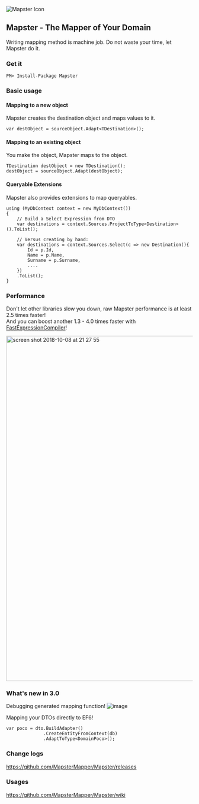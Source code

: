 ![Mapster Icon](https://cloud.githubusercontent.com/assets/5763993/26522718/d16f3e42-4330-11e7-9b78-f8c7402624e7.png)

## Mapster - The Mapper of Your Domain
Writing mapping method is machine job. Do not waste your time, let Mapster do it.

### Get it
```
PM> Install-Package Mapster
```

### Basic usage
#### Mapping to a new object
Mapster creates the destination object and maps values to it.

    var destObject = sourceObject.Adapt<TDestination>();

#### Mapping to an existing object
You make the object, Mapster maps to the object.

    TDestination destObject = new TDestination();
    destObject = sourceObject.Adapt(destObject);

#### Queryable Extensions
Mapster also provides extensions to map queryables.

    using (MyDbContext context = new MyDbContext())
    {
        // Build a Select Expression from DTO
        var destinations = context.Sources.ProjectToType<Destination>().ToList();

        // Versus creating by hand:
        var destinations = context.Sources.Select(c => new Destination(){
            Id = p.Id,
            Name = p.Name,
            Surname = p.Surname,
            ....
        })
        .ToList();
    }

### Performance
Don't let other libraries slow you down, raw Mapster performance is at least 2.5 times faster!  
And you can boost another 1.3 - 4.0 times faster with [FastExpressionCompiler](https://github.com/MapsterMapper/Mapster/wiki/FastExpressionCompiler)!

<img width="932" alt="screen shot 2018-10-08 at 21 27 55" src="https://user-images.githubusercontent.com/5763993/46615061-8cc78980-cb41-11e8-8bea-b04d9fcabccd.png">

### What's new in 3.0

Debugging generated mapping function!
![image](https://cloud.githubusercontent.com/assets/5763993/26521773/180427b6-431b-11e7-9188-10c01fa5ba5c.png)

Mapping your DTOs directly to EF6!
```
var poco = dto.BuildAdapter()
              .CreateEntityFromContext(db)
              .AdaptToType<DomainPoco>();
```

### Change logs
https://github.com/MapsterMapper/Mapster/releases

### Usages
https://github.com/MapsterMapper/Mapster/wiki
